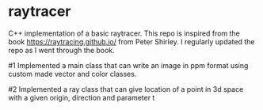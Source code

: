 # raytracer
C++ implementation of a basic raytracer. This repo is inspired from the book https://raytracing.github.io/ from Peter Shirley. I regularly updated the repo as I went through the book.

#1 Implemented a main class that can write an image in ppm format using custom made vector and color classes.

#2 Implemented a ray class that can give location of a point in 3d space with a given origin, direction and parameter t

